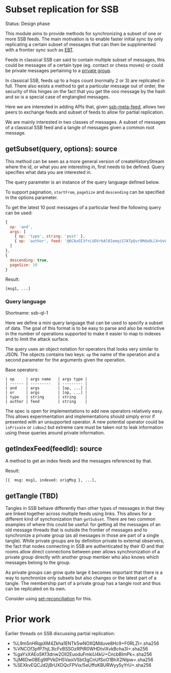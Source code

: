 # Subset replication for SSB

Status: Design phase

This module aims to provide methods for synchronizing a subset of one
or more SSB feeds. The main motivation is to enable faster initial
sync by only replicating a certain subset of messages that can then be
supplimented with a frontier sync such as [EBT].

Feeds in classical SSB can said to contain multiple subset of
messages, this could be messages of a certain type (eg. contact or
chess moves) or could be private messages pertaining to a [private
group].

In classical SSB, feeds up to a hops count (normally 2 or 3) are
replicated in full. There also exists a method to get a particular
message out of order, the security of this hinges on the fact that you
get the ooo message by the hash and so is a special case of engtangled
messages.

Here we are interested in adding APIs that, given [ssb-meta-feed],
allows two peers to exchange feeds and subset of feeds to allow for
partial replication.

We are mainly interested in two classes of messages. A subset of
messages of a classical SSB feed and a tangle of messages given a
common root message.

## getSubset(query, options): source

This method can be seen as a more general version of
createHistoryStream where the id, or what you are interesting in,
first needs to be defined. Query specifies what data you are
interested in.

The query parameter is an instance of the query language defined
below.

To support pagination, `startFrom`, `pageSize` and `descending` can be
specified in the options parameter.

To get the latest 10 post messages of a particular feed the following
query can be used:

```js
{
  op: 'and',
  args: [
    { op: 'type', string: 'post' },
    { op: 'author', feed: '@6CAxOI3f+LUOVrbAl0IemqiS7ATpQvr9Mdw9LC4+Uv0=.ed25519' }
  ]
},
{
  descending: true,
  pageSize: 10
}
```

Result:

```
[msg1, ...]
```

### Query language

Shortname: ssb-ql-1

Here we define a mini query language that can be used to specify a
subset of data. The goal of this format is to be easy to parse and
also be restrictive in the number of operations supported to make it
easier to map to indexes and to limit the attack surface.

The query uses an object notation for operators that looks very
similar to JSON. The objects contains two keys: `op` the name of the
operation and a second parameter for the arguments given the
operation.

Base operators:

```
| op     | args name   | args type |
| ------ | ---------   | --------- | 
| and    | args        | [op, ...] |
| or     | args        | [op, ...] |
| type   | string      | string    |
| author | feed        | string    |
```

The spec is open for implementations to add new operators relatively
easy. This allows experimentation and implementations should simply
error if presented with an unsupported operator. A new potential
operator could be `isPrivate` or `isBox2` but extreme care must be
taken not to leak information using these queries around private
information.

## getIndexFeed(feedId): source

A method to get an index feeds and the messages referenced by that.

Result:

```
[{  msg: msg1, indexed: origMsg }, ...],
```

## getTangle (TBD)

Tangles in SSB behave differently than other types of messages in
that they are linked together across multiple feeds using links. This
allows for a different kind of synchonization than `getSubset`. There
are two common examples of where this could be useful: for getting all
the messages of an old message threads that is outside the frontier of
messages and to synchronize a private group (as all messages in those
are part of a single tangle). While private groups are by definition
private to external observers, the fact that nodes connecting in SSB
are authenticated by their ID and that rooms allow direct connections
between peer allows synchronization of a private group directly with
another group member who also knows which messages belong to the group.

As private groups can grow quite large it becomes important that there
is a way to synchronize only subsets but also changes or the latest
part of a tangle. The membership part of a private group has a tangle
root and thus can be replicated on its own.

Consider using [set-reconciliation] for this.

# Prior work

Earlier threads on SSB discussing partial replication:

- %L9m5nHRqpXM4Zkha1ENTk5wNOXQMduve8Hc9+F0RLZI=.sha256
- %VNCOf3pfP7hjL3lcFvBSSOzRPtR0WHDtvlXvkBcha3I=.sha256
- %gaYxXAEoSKf3dnw2OlI2EuoduFmkiU4kU+CncbBImPk=.sha256
- %jM6Dw0BEg9IPVkDH5VaoiVSbt3gCnUfSoO1BhX2Ntpw=.sha256
- %SEXkvEQCJd2jBrUXDQcFPVix/5eUffoKBURWyy5yYrU=.sha256

[JITDB]: https://github.com/arj03/jitdb
[ssb-meta-feed]: https://github.com/arj03/ssb-meta-feed
[set-reconciliation]: https://github.com/AljoschaMeyer/set-reconciliation
[EBT]: https://github.com/ssbc/epidemic-broadcast-trees/
[private group]: https://github.com/ssbc/private-group-spec
